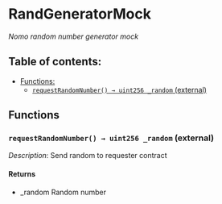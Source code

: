# RandGeneratorMock
*Nomo random number generator mock*


## Table of contents:
- [Functions:](#functions)
  - [`requestRandomNumber() → uint256 _random` (external) ](#randgeneratormock-requestrandomnumber--)


## Functions <a name="functions"></a>

### `requestRandomNumber() → uint256 _random` (external) <a name="randgeneratormock-requestrandomnumber--"></a>

*Description*: Send random to requester contract

#### Returns
 - _random Random number
